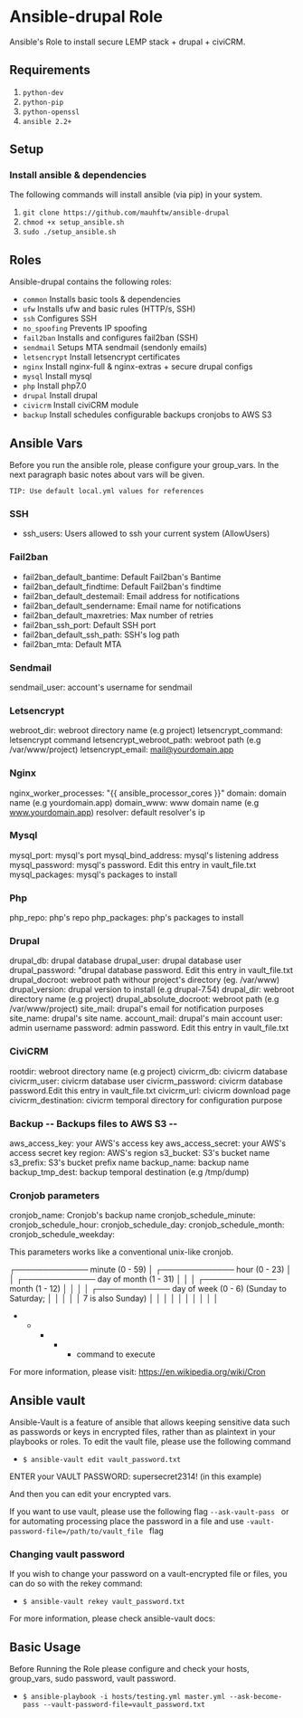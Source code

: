 # Ansible-drupal Role

Ansible's Role to install secure LEMP stack + drupal + civiCRM. 

## Requirements

1. `python-dev` 
2. `python-pip`
3. `python-openssl`
4. `ansible 2.2+`

## Setup

### Install ansible & dependencies

The following commands will install ansible (via pip) in your system.

1. `git clone https://github.com/mauhftw/ansible-drupal`
2. `chmod +x setup_ansible.sh`
3. `sudo ./setup_ansible.sh`

## Roles

Ansible-drupal contains the following roles:

- `common`	Installs basic tools & dependencies
- `ufw`		Installs ufw and basic rules (HTTP/s, SSH)
- `ssh`		Configures SSH
- `no_spoofing`	Prevents IP spoofing
- `fail2ban` 	Installs and configures fail2ban (SSH)
- `sendmail`	Setups MTA sendmail (sendonly emails)
- `letsencrypt`	Install letsencrypt certificates
- `nginx`		Install nginx-full & nginx-extras + secure drupal configs
- `mysql`		Install mysql
- `php`		Install php7.0
- `drupal`	Install drupal
- `civicrm`	Install civiCRM module
- `backup`	Install schedules configurable backups cronjobs to AWS S3

## Ansible Vars

Before you run the ansible role, please configure your group_vars. In the next paragraph basic notes about vars will be given.

`TIP: Use default local.yml values for references`


### SSH
- ssh_users:	  Users allowed to ssh your current system (AllowUsers)
  
### Fail2ban
- fail2ban_default_bantime:     Default Fail2ban's Bantime
- fail2ban_default_findtime:    Default Fail2ban's findtime
- fail2ban_default_destemail:   Email address for notifications
- fail2ban_default_sendername:  Email name for notifications
- fail2ban_default_maxretries:  Max number of retries
- fail2ban_ssh_port:            Default SSH port
- fail2ban_default_ssh_path:    SSH's log path
- fail2ban_mta:                 Default MTA

### Sendmail
sendmail_user: account's username for sendmail

### Letsencrypt
webroot_dir: webroot directory name (e.g project)
letsencrypt_command: letsencrypt command
letsencrypt_webroot_path: webroot path (e.g /var/www/project)
letsencrypt_email: mail@yourdomain.app

### Nginx
nginx_worker_processes: "{{ ansible_processor_cores }}"
domain: domain name (e.g yourdomain.app)
domain_www: www domain name (e.g www.yourdomain.app)
resolver: default resolver's ip

### Mysql
mysql_port: mysql's port
mysql_bind_address: mysql's listening address
mysql_password: mysql's password. Edit this entry in vault_file.txt 
mysql_packages: mysql's packages to install

### Php
php_repo: php's repo
php_packages: php's packages to install


### Drupal
drupal_db: drupal database
drupal_user: drupal database user
drupal_password: "drupal database password. Edit this entry in vault_file.txt
drupal_docroot: webroot path withour project's directory (eg. /var/www)
drupal_version: drupal version to install (e.g drupal-7.54)
drupal_dir: webroot directory name (e.g project)
drupal_absolute_docroot: webroot path (e.g /var/www/project)
site_mail: drupal's email for notification purposes
site_name: drupal's site name. 
account_mail: drupal's main account
user: admin username 
password: admin password. Edit this entry in vault_file.txt 

### CiviCRM
rootdir: webroot directory name (e.g project)
civicrm_db: civicrm database
civicrm_user: civicrm database user
civicrm_password: civicrm database password.Edit this entry in vault_file.txt 
civicrm_url: civicrm download page
civicrm_destination: civicrm temporal directory for configuration purpose

### Backup  -- Backups files to AWS S3 --
aws_access_key: your AWS's access key
aws_access_secret: your AWS's access secret key
region: AWS's region
s3_bucket: S3's bucket name
s3_prefix: S3's bucket prefix name
backup_name: backup name
backup_tmp_dest: backup temporal destination (e.g /tmp/dump)

### Cronjob parameters

cronjob_name: Cronjob's backup name
cronjob_schedule_minute: 
cronjob_schedule_hour: 
cronjob_schedule_day: 
cronjob_schedule_month: 
cronjob_schedule_weekday: 


This parameters works like a conventional unix-like cronjob.



 ┌───────────── minute (0 - 59)
 │ ┌───────────── hour (0 - 23)
 │ │ ┌───────────── day of month (1 - 31)
 │ │ │ ┌───────────── month (1 - 12)
 │ │ │ │ ┌───────────── day of week (0 - 6) (Sunday to Saturday;
 │ │ │ │ │                                       7 is also Sunday)
 │ │ │ │ │
 │ │ │ │ │
 * * * * *  command to execute

For more information, please visit: https://en.wikipedia.org/wiki/Cron


## Ansible vault

Ansible-Vault is a feature of ansible that allows keeping sensitive data such as passwords or keys in encrypted files, rather than as plaintext in your playbooks or roles. To edit the vault file, please use the following command

- `$ ansible-vault edit vault_password.txt`

ENTER your VAULT PASSWORD: supersecret2314! (in this example)
 
And then you can edit your encrypted vars.

If you want to use vault, please use the following flag `--ask-vault-pass ` or for automating processing place the password in a file and use `-vault-password-file=/path/to/vault_file ` flag

### Changing vault password

If you wish to change your password on a vault-encrypted file or files, you can do so with the rekey command:

- `$ ansible-vault rekey vault_password.txt`

For more information, please check ansible-vault docs: 

## Basic Usage

Before Running the Role please configure and check your hosts, group_vars, sudo password, vault password.

- `$ ansible-playbook -i hosts/testing.yml master.yml --ask-become-pass --vault-password-file=vault_password.txt`


